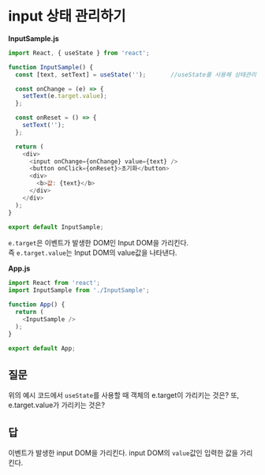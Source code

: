 # input 상태 관리하기

**InputSample.js**

```JavaScript
import React, { useState } from 'react';

function InputSample() {
  const [text, setText] = useState('');       //useState를 사용해 상태관리 해준다.

  const onChange = (e) => {
    setText(e.target.value);     
  };

  const onReset = () => {
    setText('');
  };

  return (
    <div>
      <input onChange={onChange} value={text} />
      <button onClick={onReset}>초기화</button> 
      <div>
        <b>값: {text}</b>
      </div>
    </div>
  );
}

export default InputSample;
```

`e.target`은 이벤트가 발생한 DOM인 Input DOM을 가리킨다.  
즉 `e.target.value`는 Input DOM의 value값을 나타낸다.

**App.js**
```JavaScript
import React from 'react';
import InputSample from './InputSample';

function App() {
  return (
    <InputSample />
  );
}

export default App;
```

## 질문
위의 예시 코드에서 `useState`를 사용할 때 객체의 e.target이 가리키는 것은? 또, e.target.value가 가리키는 것은?

## 답
이벤트가 발생한 input DOM을 가리킨다. input DOM의 `value`값인 입력한 값을 가리킨다.